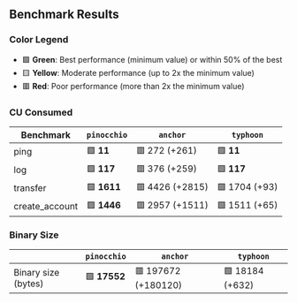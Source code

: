 ## Benchmark Results

### Color Legend

- 🟩 **Green**: Best performance (minimum value) or within 50% of the best
- 🟨 **Yellow**: Moderate performance (up to 2x the minimum value)
- 🟥 **Red**: Poor performance (more than 2x the minimum value)

### CU Consumed

| Benchmark     | `pinocchio`     | `anchor`          | `typhoon`    |
| ------------- | --------------- | ----------------- | ------------ |
| ping | 🟩 **11** | 🟥 272 (+261) | 🟩 **11** |
| log | 🟩 **117** | 🟥 376 (+259) | 🟩 **117** |
| transfer | 🟩 **1611** | 🟥 4426 (+2815) | 🟩 1704 (+93) |
| create_account | 🟩 **1446** | 🟥 2957 (+1511) | 🟩 1511 (+65) |

### Binary Size

|                     | `pinocchio`     | `anchor`            | `typhoon`|
| ------------------- | --------------- | ------------------- | -------- |
| Binary size (bytes) | 🟩 **17552** | 🟥 197672 (+180120) | 🟩 18184 (+632) |
